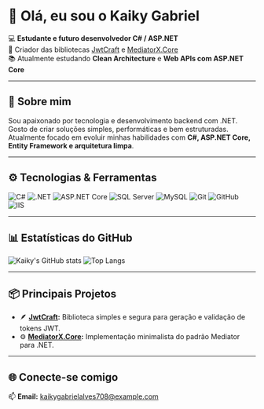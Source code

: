 # 👋 Olá, eu sou o Kaiky Gabriel

💻 **Estudante e futuro desenvolvedor C# / ASP.NET**  
🚀 Criador das bibliotecas [JwtCraft](https://www.nuget.org/packages/JwtCraft/) e [MediatorX.Core](https://www.nuget.org/packages/MediatorX.Core/)  
📚 Atualmente estudando **Clean Architecture** e **Web APIs com ASP.NET Core**

---

## 🧠 Sobre mim
Sou apaixonado por tecnologia e desenvolvimento backend com .NET.  
Gosto de criar soluções simples, performáticas e bem estruturadas.  
Atualmente focado em evoluir minhas habilidades com **C#, ASP.NET Core, Entity Framework e arquitetura limpa**.

---

## ⚙️ Tecnologias & Ferramentas

![C#](https://img.shields.io/badge/C%23-239120?style=for-the-badge&logo=c-sharp&logoColor=white)
![.NET](https://img.shields.io/badge/.NET-512BD4?style=for-the-badge&logo=dotnet&logoColor=white)
![ASP.NET Core](https://img.shields.io/badge/ASP.NET%20Core-512BD4?style=for-the-badge&logo=dotnet&logoColor=white)
![SQL Server](https://img.shields.io/badge/SQL%20Server-CC2927?style=for-the-badge&logo=microsoftsqlserver&logoColor=white)
![MySQL](https://img.shields.io/badge/MySQL-005C84?style=for-the-badge&logo=mysql&logoColor=white)
![Git](https://img.shields.io/badge/Git-F05033?style=for-the-badge&logo=git&logoColor=white)
![GitHub](https://img.shields.io/badge/GitHub-181717?style=for-the-badge&logo=github&logoColor=white)
![IIS](https://img.shields.io/badge/IIS-0078D7?style=for-the-badge&logo=microsoft&logoColor=white)

---

## 📊 Estatísticas do GitHub

![Kaiky's GitHub stats](https://github-readme-stats.vercel.app/api?username=Kaikygabriel&show_icons=true&theme=tokyonight&include_all_commits=true&count_private=true&hide_border=true&border_radius=10)
![Top Langs](https://github-readme-stats.vercel.app/api/top-langs/?username=Kaikygabriel&layout=compact&theme=tokyonight&hide_border=true&border_radius=10)

---

## 📦 Principais Projetos

- 🪶 **[JwtCraft](https://www.nuget.org/packages/JwtCraft/):** Biblioteca simples e segura para geração e validação de tokens JWT.  
- ⚙️ **[MediatorX.Core](https://www.nuget.org/packages/MediatorX.Core/):** Implementação minimalista do padrão Mediator para .NET.

---

## 🌐 Conecte-se comigo

📫 **Email:** kaikygabrielalves708@example.com
